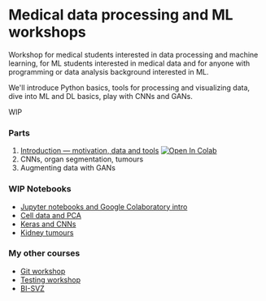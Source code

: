 # Medical data processing and ML workshops

<!-- [![Open In Colab](https://colab.research.google.com/assets/colab-badge.svg)](https://colab.research.google.com/github/jakubzitny/medml-workshops) -->


Workshop for medical students interested in data processing and machine learning, for ML students interested in medical data and for anyone with programming or data analysis background interested in ML.


We'll introduce Python basics, tools for processing and visualizing data, dive into ML and DL basics, play with CNNs and GANs.

WIP


### Parts

1. [Introduction — motivation, data and tools](./introduction.ipynb)  [![Open In Colab](https://colab.research.google.com/assets/colab-badge.svg)](https://colab.research.google.com/github/jakubzitny/medml-workshops/blob/master/introduction.ipynb)
2. CNNs, organ segmentation, tumours
3. Augmenting data with GANs


### WIP Notebooks

- [Jupyter notebooks and Google Colaboratory intro](./jupyter-introduction.ipynb)
- [Cell data and PCA](./cells-pca.ipynb)
- [Keras and CNNs](./colab-keras-intro.ipynb)
- [Kidney tumours](./kidney-tumours.ipynb)


### My other courses

- [Git workshop](https://github.com/webdev-js-evenings/git-workshop)
- [Testing workshop](https://github.com/webdev-js-evenings/testing-workshop)
- [BI-SVZ](https://github.com/ImprolabFIT/BI-SVZ-coursework/blob/master/tutorials/index.adoc)
